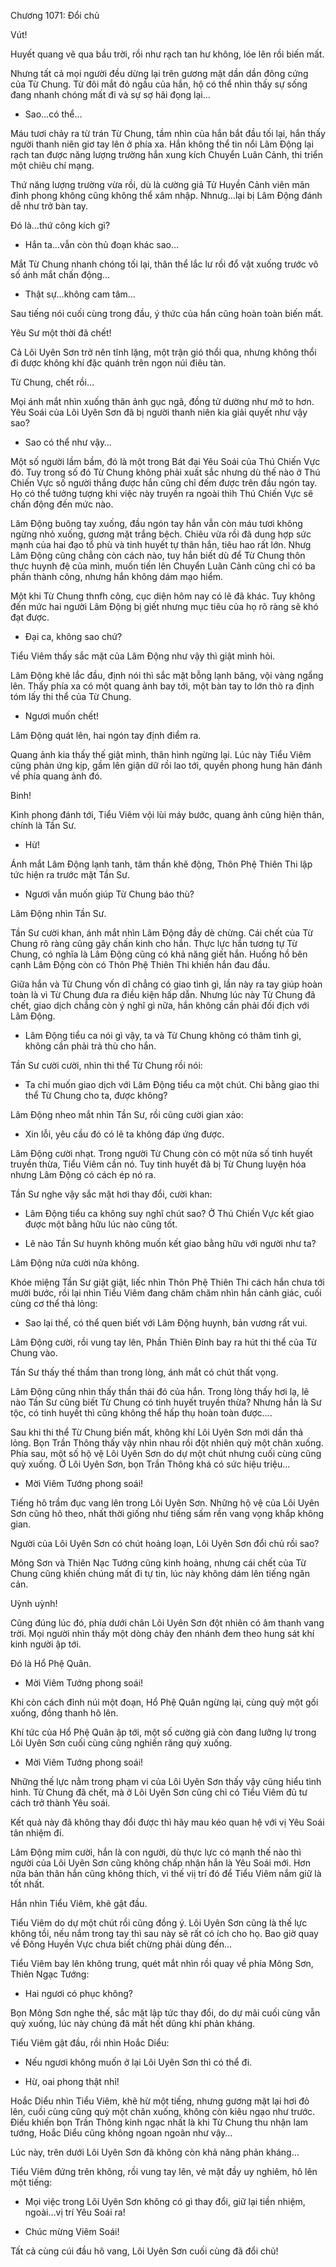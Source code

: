 




Chương 1071: Đổi chủ


Vút!

Huyết quang vẽ qua bầu trời, rồi như rạch tan hư không, lóe lên rồi biến mất.

Nhưng tất cả mọi người đều dừng lại trên gương mặt dần dần đông cứng của Từ Chung. Từ đôi mắt đỏ ngầu của hắn, hộ có thể nhìn thấy sự sống đang nhanh chóng mất đi và sự sợ hãi đọng lại…

- Sao…có thể…

Máu tươi chảy ra từ trán Từ Chung, tầm nhìn của hắn bắt đầu tối lại, hắn thấy người thanh niên giơ tay lên ở phía xa. Hắn không thể tin nổi Lâm Động lại rạch tan được năng lượng trường hắn xung kích Chuyển Luân Cảnh, thi triển một chiêu chí mạng.

Thứ năng lượng trường vừa rồi, dù là cường giả Tử Huyền Cảnh viên mãn đỉnh phong không cũng không thể xâm nhập. Nhnưg…lại bị Lâm Động đánh dễ như trở bàn tay.

Đó là…thứ công kích gì?

- Hắn ta…vẫn còn thủ đoạn khác sao…

Mắt Từ Chung nhanh chóng tối lại, thân thể lắc lư rồi đổ vật xuống trước vô số ánh mắt chấn động…

- Thật sự…không cam tâm…

Sau tiếng nói cuối cùng trong đầu, ý thức của hắn cũng hoàn toàn biến mất.

Yêu Sư một thời đã chết!

Cả Lôi Uyên Sơn trở nên tĩnh lặng, một trận gió thổi qua, nhưng không thổi đi được không khí đặc quánh trên ngọn núi điêu tàn.

Từ Chung, chết rồi…

Mọi ánh mắt nhìn xuống thân ảnh gục ngã, đồng tử dường như mở to hơn. Yêu Soái của Lôi Uyên Sơn đã bị người thanh niên kia giải quyết như vậy sao?

- Sao có thể như vậy…

Một số người lầm bầm, đó là một trong Bát đại Yêu Soái của Thú Chiến Vực đó. Tuy trong số đó Từ Chung không phải xuất sắc nhưng dù thế nào ở Thú Chiến Vực số người thắng được hắn cũng chỉ đếm được trên đầu ngón tay. Họ có thể tưởng tượng khi việc này truyền ra ngoài thìh Thú Chiến Vực sẽ chấn động đến mức nào.

Lâm Động buông tay xuống, đầu ngón tay hắn vẫn còn máu tươi không ngừng nhỏ xuống, gương mặt trắng bệch. Chiêu vừa rồi đã dung hợp sức mạnh của hai đạo tổ phù và tinh huyết tự thân hắn, tiêu hao rất lớn. Nhưg Lâm Động cũng chẳng còn cách nào, tuy hắn biết dù để Từ Chung thôn thực huynh đệ của mình, muốn tiến lên Chuyển Luân Cảnh cũng chỉ có ba phần thành công, nhưng hắn không dám mạo hiểm.

Một khi Từ Chung thnfh công, cục diện hôm nay có lẽ đã khác. Tuy không đến mức hai người Lâm Động bị giết nhưng mục tiêu của họ rõ ràng sẽ khó đạt được.

- Đại ca, không sao chứ?

Tiểu Viêm thấy sắc mặt của Lâm Động như vậy thì giật mình hỏi.

Lâm Động khẽ lắc đầu, định nói thì sắc mặt bỗng lạnh băng, vội vàng ngẩng lên. Thấy phía xa có một quang ảnh bay tới, một bàn tay to lớn thò ra định tóm lấy thi thể của Từ Chung.

- Ngươi muốn chết!

Lâm Động quát lên, hai ngón tay định điểm ra.

Quang ảnh kia thấy thế giật mình, thân hình ngừng lại. Lúc này Tiểu Viêm cũng phản ứng kịp, gầm lên giận dữ rồi lao tới, quyền phong hung hãn đánh về phía quang ảnh đó.

Binh!

Kình phong đánh tới, Tiểu Viêm vội lùi máy bước, quang ảnh cũng hiện thân, chính là Tần Sư.

- Hừ!

Ánh mắt Lâm Động lạnh tanh, tâm thần khẽ động, Thôn Phệ Thiên Thi lập tức hiện ra trước mặt Tần Sư.

- Ngươi vẫn muốn giúp Từ Chung báo thù?

Lâm Động nhìn Tần Sư.

Tần Sư cười khan, ánh mắt nhìn Lâm Động đầy dè chừng. Cái chết của Từ Chung rõ ràng cũng gây chấn kinh cho hắn. Thực lực hắn tương tự Từ Chung, có nghĩa là Lâm Động cũng có khả năng giết hắn. Huống hồ bên cạnh Lâm Động còn có Thôn Phệ Thiên Thi khiến hắn đau đầu.

Giữa hắn và Từ Chung vốn dĩ chẳng có giao tình gì, lần này ra tay giúp hoàn toàn là vì Từ Chung đưa ra điều kiện hấp dẫn. Nhưng lúc này Từ Chung đã chết, giao dịch chẳng còn ý nghĩ gì nữa, hắn không cần phải đối địch với Lâm Động.

- Lâm Động tiểu ca nói gì vậy, ta và Từ Chung không có thâm tình gì, không cần phải trả thù cho hắn.

Tần Sư cười cười, nhìn thi thể Từ Chung rồi nói:

- Ta chỉ muốn giao dịch với Lâm Động tiểu ca một chút. Chi bằng giao thi thể Từ Chung cho ta, được không?

Lâm Động nheo mắt nhìn Tần Sư, rồi cũng cười gian xảo:

- Xin lỗi, yêu cầu đó có lẽ ta không đáp ứng được.

Lâm Động cười nhạt. Trong người Từ Chung còn có một nửa số tinh huyết truyền thừa, Tiểu Viêm cần nó. Tuy tinh huyết đã bị Từ Chung luyện hóa nhưng Lâm Động có cách ép nó ra.

Tần Sư nghe vậy sắc mặt hơi thay đổi, cười khan:

- Lâm Động tiểu ca không suy nghĩ chút sao? Ở Thú Chiến Vực kết giao được một bằng hữu lúc nào cũng tốt.

- Lẽ nào Tần Sư huynh không muốn kết giao bằng hữu với người như ta?

Lâm Động nửa cười nửa không.

Khóe miệng Tần Sư giật giật, liếc nhìn Thôn Phệ Thiên Thi cách hắn chưa tới mười bước, rồi lại nhìn Tiểu Viêm đang chăm chăm nhìn hắn cảnh giác, cuối cùng cơ thể thả lỏng:

- Sao lại thế, có thể quen biết với Lâm Động huynh, bản vương rất vui.

Lâm Động cười, rồi vung tay lên, Phần Thiên Đỉnh bay ra hút thi thể của Từ Chung vào.

Tần Sư thấy thế thầm than trong lòng, ánh mắt có chút thất vọng.

Lâm Động cũng nhìn thấy thần thái đó của hắn. Trong lòng thấy hơi lạ, lẽ nào Tần Sư cũng biết Từ Chung có tinh huyết truyền thừa? Nhưng hắn là Sư tộc, có tinh huyết thì cũng không thể hấp thụ hoàn toàn được….

Sau khi thi thể Từ Chung biến mất, không khí Lôi Uyên Sơn mới dần thả lỏng. Bọn Trần Thông thấy vậy nhìn nhau rồi đột nhiên quỳ một chân xuống. Phía sau, một số hộ vệ Lôi Uyên Sơn do dự một chút nhưng cuối cùng cũng quỳ xuống. Ở Lôi Uyên Sơn, bọn Trần Thông khá có sức hiệu triệu…

- Mời Viêm Tướng phong soái!

Tiếng hô trầm đục vang lên trong Lôi Uyên Sơn. Những hộ vệ của Lôi Uyên Sơn cũng hô theo, nhất thời giống như tiếng sấm rền vang vọng khắp không gian.

Người của Lôi Uyên Sơn có chút hoảng loạn, Lôi Uyên Sơn đổi chủ rồi sao?

Mông Sơn và Thiên Nạc Tướng cũng kinh hoảng, nhưng cái chết của Từ Chung cũng khiến chúng mất đi tự tin, lúc này không dám lên tiếng ngăn cản.

Uỳnh uỳnh!

Cũng đúng lúc đó, phía dưới chân Lôi Uyên Sơn đột nhiên có âm thanh vang trời. Mọi người nhìn thấy một dòng chảy đen nhánh đem theo hung sát khí kinh người ập tới.

Đó là Hổ Phệ Quân.

- Mời Viêm Tướng phong soái!

Khi còn cách đỉnh núi một đoạn, Hổ Phệ Quân ngừng lại, cùng quỳ một gối xuống, đồng thanh hô lên.

Khí tức của Hổ Phệ Quân ập tới, một số cường giả còn đang lưỡng lự trong Lôi Uyên Sơn cuối cùng cũng nghiến răng quỳ xuống.

- Mời Viêm Tướng phong soái!

Những thế lực nằm trong phạm vi của Lôi Uyên Sơn thấy vậy cũng hiểu tình hình. Từ Chung đã chết, mà ở Lôi Uyên Sơn cũng chỉ có Tiểu Viêm đủ tư cách trở thành Yêu soái.

Kết quả này đã không thay đổi được thì hãy mau kéo quan hệ với vị Yêu Soái tân nhiệm đi.

Lâm Động mỉm cười, hắn là con người, dù thực lực có mạnh thế nào thì người của Lôi Uyên Sơn cũng không chấp nhận hắn là Yêu Soái mới. Hơn nữa bản thân hắn cũng không thích, vì thế viị trí đó để Tiểu Viêm nắm giữ là tốt nhất.

Hắn nhìn Tiểu Viêm, khẽ gật đầu.

Tiểu Viêm do dự một chút rồi cũng đồng ý. Lôi Uyên Sơn cũng là thế lực không tồi, nếu nắm trong tay thì sau này sẽ rất có ích cho họ. Bao giờ quay về Đông Huyền Vực chưa biết chừng phải dùng đến…

Tiểu Viêm bay lên không trung, quét mắt nhìn rồi quay về phía Mông Sơn, Thiên Ngạc Tướng:

- Hai ngươi có phục không?

Bọn Mông Sơn nghe thế, sắc mặt lập tức thay đổi, do dự mãi cuối cùng vẫn quỳ xuống, lúc này chúng đã mất hết dũng khí phản kháng.

Tiểu Viêm gật đầu, rồi nhìn Hoắc Diểu:

- Nếu ngươi không muốn ở lại Lôi Uyên Sơn thì có thể đi.

- Hừ, oai phong thật nhỉ!

Hoắc Diểu nhìn Tiểu Viêm, khẽ hừ một tiếng, nhưng gương mặt lại hơi đỏ lên, cuồi cùng cũng quỳ một chân xuống, không còn kiêu ngạo như trước. Điều khiến bọn Trần Thông kinh ngạc nhất là khi Từ Chung thu nhận lam tướng, Hoắc Diểu cũng không ngoan ngoãn như vậy…

Lúc này, trên dưới Lôi Uyên Sơn đã không còn khả năng phản kháng…

Tiểu Viêm đứng trên không, rồi vung tay lên, vẻ mặt đầy uy nghiêm, hô lên một tiếng:

- Mọi việc trong Lôi Uyên Sơn không có gì thay đổi, giữ lại tiền nhiệm, ngoài…vị trí Yêu Soái ra!

- Chúc mừng Viêm Soái!

Tất cả cùng cúi đầu hô vang, Lôi Uyên Sơn cuối cùng đã đổi chủ!




